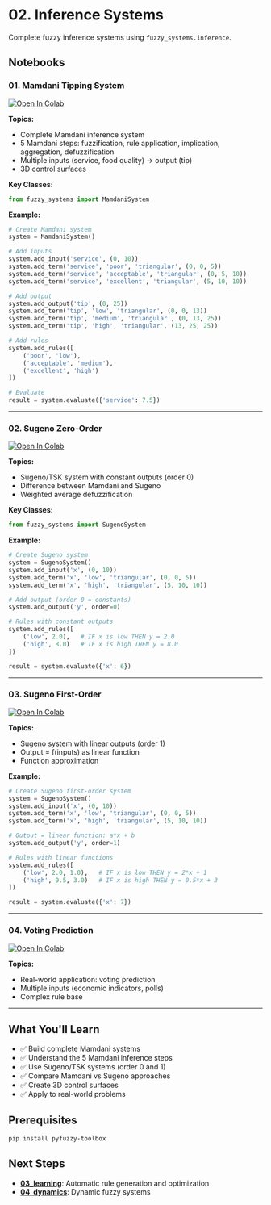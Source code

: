 # 02. Inference Systems

Complete fuzzy inference systems using `fuzzy_systems.inference`.

## Notebooks

### 01. Mamdani Tipping System
[![Open In Colab](https://colab.research.google.com/assets/colab-badge.svg)](https://colab.research.google.com/github/1moi6/pyfuzzy-toolbox/blob/main/notebooks_colab/02_inference/01_mamdani_tipping.ipynb)

**Topics:**
- Complete Mamdani inference system
- 5 Mamdani steps: fuzzification, rule application, implication, aggregation, defuzzification
- Multiple inputs (service, food quality) → output (tip)
- 3D control surfaces

**Key Classes:**
```python
from fuzzy_systems import MamdaniSystem
```

**Example:**
```python
# Create Mamdani system
system = MamdaniSystem()

# Add inputs
system.add_input('service', (0, 10))
system.add_term('service', 'poor', 'triangular', (0, 0, 5))
system.add_term('service', 'acceptable', 'triangular', (0, 5, 10))
system.add_term('service', 'excellent', 'triangular', (5, 10, 10))

# Add output
system.add_output('tip', (0, 25))
system.add_term('tip', 'low', 'triangular', (0, 0, 13))
system.add_term('tip', 'medium', 'triangular', (0, 13, 25))
system.add_term('tip', 'high', 'triangular', (13, 25, 25))

# Add rules
system.add_rules([
    ('poor', 'low'),
    ('acceptable', 'medium'),
    ('excellent', 'high')
])

# Evaluate
result = system.evaluate({'service': 7.5})
```

---

### 02. Sugeno Zero-Order
[![Open In Colab](https://colab.research.google.com/assets/colab-badge.svg)](https://colab.research.google.com/github/1moi6/pyfuzzy-toolbox/blob/main/notebooks_colab/02_inference/02_sugeno_zero_order.ipynb)

**Topics:**
- Sugeno/TSK system with constant outputs (order 0)
- Difference between Mamdani and Sugeno
- Weighted average defuzzification

**Key Classes:**
```python
from fuzzy_systems import SugenoSystem
```

**Example:**
```python
# Create Sugeno system
system = SugenoSystem()
system.add_input('x', (0, 10))
system.add_term('x', 'low', 'triangular', (0, 0, 5))
system.add_term('x', 'high', 'triangular', (5, 10, 10))

# Add output (order 0 = constants)
system.add_output('y', order=0)

# Rules with constant outputs
system.add_rules([
    ('low', 2.0),   # IF x is low THEN y = 2.0
    ('high', 8.0)   # IF x is high THEN y = 8.0
])

result = system.evaluate({'x': 6})
```

---

### 03. Sugeno First-Order
[![Open In Colab](https://colab.research.google.com/assets/colab-badge.svg)](https://colab.research.google.com/github/1moi6/pyfuzzy-toolbox/blob/main/notebooks_colab/02_inference/03_sugeno_first_order.ipynb)

**Topics:**
- Sugeno system with linear outputs (order 1)
- Output = f(inputs) as linear function
- Function approximation

**Example:**
```python
# Create Sugeno first-order system
system = SugenoSystem()
system.add_input('x', (0, 10))
system.add_term('x', 'low', 'triangular', (0, 0, 5))
system.add_term('x', 'high', 'triangular', (5, 10, 10))

# Output = linear function: a*x + b
system.add_output('y', order=1)

# Rules with linear functions
system.add_rules([
    ('low', 2.0, 1.0),   # IF x is low THEN y = 2*x + 1
    ('high', 0.5, 3.0)   # IF x is high THEN y = 0.5*x + 3
])

result = system.evaluate({'x': 7})
```

---

### 04. Voting Prediction
[![Open In Colab](https://colab.research.google.com/assets/colab-badge.svg)](https://colab.research.google.com/github/1moi6/pyfuzzy-toolbox/blob/main/notebooks_colab/02_inference/04_voting_prediction.ipynb)

**Topics:**
- Real-world application: voting prediction
- Multiple inputs (economic indicators, polls)
- Complex rule base

---

## What You'll Learn

- ✅ Build complete Mamdani systems
- ✅ Understand the 5 Mamdani inference steps
- ✅ Use Sugeno/TSK systems (order 0 and 1)
- ✅ Compare Mamdani vs Sugeno approaches
- ✅ Create 3D control surfaces
- ✅ Apply to real-world problems

## Prerequisites

```bash
pip install pyfuzzy-toolbox
```

## Next Steps

- **[03_learning](../03_learning/)**: Automatic rule generation and optimization
- **[04_dynamics](../04_dynamics/)**: Dynamic fuzzy systems
